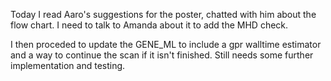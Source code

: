 Today I read Aaro's suggestions for the poster, chatted with him about the flow chart. I need to talk to Amanda about it to add the MHD check.

I then proceded to update the GENE_ML to include a gpr walltime estimator and a way to continue the scan if it isn't finished. Still needs some further implementation and testing. 
